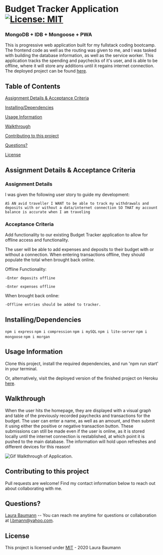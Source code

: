 # Budget Tracker Application [![License: MIT](https://img.shields.io/badge/License-MIT-yellow.svg)](https://opensource.org/licenses/MIT)
### MongoDB + IDB + Mongoose + PWA
This is progressive web application built for my fullstack coding bootcamp. The frontend code as well as the routing was given to me, and I was tasked with building the database information, as well as the service worker. This application tracks the spending and paychecks of it's user, and is able to be offline, where it will store any additions until it regains internet connection. The deployed project can be found [here](https://tranquil-island-13864.herokuapp.com/).

## Table of Contents

[Assignment Details & Acceptance Criteria](#assignment-details--acceptance-criteria) 

[Installing/Dependencies](#installingdependencies)  

[Usage Information](#usage-information)

[Walkthrough](#walkthrough)  

[Contributing to this project](#contributing-to-this-project)  

[Questions?](#questions)  

[License](#license)

## Assignment Details & Acceptance Criteria
### Assignment Details
I was given the following user story to guide my development:

```AS AN avid traveller I WANT to be able to track my withdrawals and deposits with or without a data/internet connection SO THAT my account balance is accurate when I am traveling```

### Acceptance Criteria

Add functionality to our existing Budget Tracker application to allow for offline access and functionality.

The user will be able to add expenses and deposits to their budget with or without a connection. When entering transactions offline, they should populate the total when brought back online.

Offline Functionality:

    -Enter deposits offline

    -Enter expenses offline

When brought back online:

    -Offline entries should be added to tracker.


## Installing/Dependencies
```npm i express```
```npm i compression```
```npm i mySQL```
```npm i lite-server```
```npm i mongoose```
```npm i morgan```

## Usage Information
Clone this project, install the required dependencies, and run 'npm run start' in your terminal.

Or, alternatively, visit the deployed version of the finished project on Heroku [here](https://tranquil-island-13864.herokuapp.com/).

## Walkthrough

When the user hits the homepage, they are displayed with a visual graph and table of the previously recorded paychecks and transactions for the budget. The user can enter a name, as well as an amount, and then submit it using either the positive or negative transaction button. These submissions can still be made even if the user is online, as it is stored locally until the internet connection is restablished, at which point it is pushed to the main database. The information will hold upon refreshes and different devices for this reason!

![Gif Walkthrough of Application](https://media.giphy.com/media/FcG2YHm3v1a14J9ExO/giphy.gif).

## Contributing to this project
Pull requests are welcome! Find my contact information below to reach out about collaborating with me.

## Questions?
[Laura Baumann](https://github.com/thelbaumann) -- You can reach me anytime for questions or collaboration at l.bmann@yahoo.com.
## License
This project is licensed under [MIT](LICENSE) - 2020 Laura Baumann
